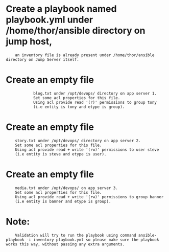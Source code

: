 # Create a playbook named playbook.yml under /home/thor/ansible directory on jump host, 
        an inventory file is already present under /home/thor/ansible directory on Jump Server itself.


# Create an empty file 
                blog.txt under /opt/devops/ directory on app server 1. 
                Set some acl properties for this file. 
                Using acl provide read '(r)' permissions to group tony 
                (i.e entity is tony and etype is group).


# Create an empty file 
        story.txt under /opt/devops/ directory on app server 2. 
        Set some acl properties for this file. 
        Using acl provide read + write '(rw)' permissions to user steve 
        (i.e entity is steve and etype is user).


# Create an empty file 
        
        media.txt under /opt/devops/ on app server 3. 
        Set some acl properties for this file. 
        Using acl provide read + write '(rw)' permissions to group banner 
        (i.e entity is banner and etype is group).


# Note: 
        Validation will try to run the playbook using command ansible-playbook -i inventory playbook.yml so please make sure the playbook works this way, without passing any extra arguments.
